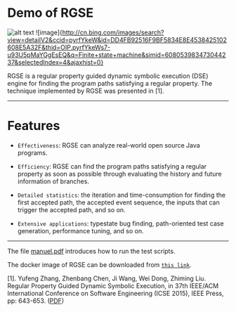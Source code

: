 Demo of RGSE
===============================================
![alt text](https://github.com/jrgse/images/blob/master/FSM.jpg) 
![image]{http://cn.bing.com/images/search?view=detailV2&ccid=pyrfYkeW&id=DD4FB92516F9BF5834E8E4538425102608E5A32F&thid=OIP.pyrfYkeWs7-u93U5pMaYGgEsEQ&q=Finite+state+machine&simid=608053983473044237&selectedIndex=4&ajaxhist=0}

RGSE is a regular property guided dynamic symbolic execution (DSE) engine for finding the program paths satisfying a regular property. The technique implemented by RGSE was presented in [1].

--------------

# **Features**
  * `Effectiveness`: RGSE can analyze real-world open source Java programs. 
  
  * `Efficiency`: RGSE can find the program paths satisfying a regular property as soon as possible through evaluating the history and future information of branches.
  
  * `Detailed statistics`: the iteration and time-consumption for finding the first accepted path, the accepted event sequence, the inputs that can trigger the accepted path, and so on.  
  
  * `Extensive applications`: typestate bug finding, path-oriented test case generation, performance tuning, and so on.    

----------  


The file [manuel.pdf](https://github.com/jrgse/demo/raw/master/manuel.pdf) introduces how to run the test scripts.

The docker image of RGSE can be downloaded from [`this link`](https://1drv.ms/u/s!Amd07GCbYt_zbQZm2w2MBbXI6Zo).

[1]. Yufeng Zhang, Zhenbang Chen, Ji Wang, Wei Dong, Zhiming Liu. Regular Property Guided Dynamic Symbolic Execution, in 37th IEEE/ACM International Conference on Software Engineering (ICSE 2015), IEEE Press, pp: 643-653. ([PDF](http://zbchen.github.io/Papers_files/icse2015.pdf))
